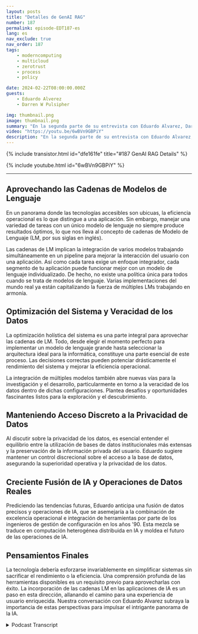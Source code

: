 ```yaml
---
layout: posts
title: "Detalles de GenAI RAG"
number: 187
permalink: episode-EDT187-es
lang: es
nav_exclude: true
nav_order: 187
tags:
    - moderncomputing
    - multicloud
    - zerotrust
    - process
    - policy

date: 2024-02-22T08:00:00.000Z
guests:
    - Eduardo Alverez
    - Darren W Pulsipher

img: thumbnail.png
image: thumbnail.png
summary: "En la segunda parte de su entrevista con Eduardo Alvarez, Darren explora el uso de GenAI LLMs y las técnicas de RAG (Generación de Aumento de Recuperación) para ayudar a las organizaciones a aprovechar los últimos avances en IA de manera rápida y rentable."
video: "https://youtu.be/6wBVn9GBPiY"
description: "En la segunda parte de su entrevista con Eduardo Alvarez, Darren explora el uso de GenAI LLMs y las técnicas de RAG (Generación de Aumento de Recuperación) para ayudar a las organizaciones a aprovechar los últimos avances en IA de manera rápida y rentable."
---
```


<div>
{% include transistor.html id="dfe161fe" title="#187 GenAI RAG Details" %}

{% include youtube.html id="6wBVn9GBPiY" %}
</div>

---

## Aprovechando las Cadenas de Modelos de Lenguaje

En un panorama donde las tecnologías accesibles son ubicuas, la eficiencia operacional es lo que distingue a una aplicación. Sin embargo, manejar una variedad de tareas con un único modelo de lenguaje no siempre produce resultados óptimos, lo que nos lleva al concepto de cadenas de Modelo de Lenguaje (LM, por sus siglas en inglés).

Las cadenas de LM implican la integración de varios modelos trabajando simultáneamente en un pipeline para mejorar la interacción del usuario con una aplicación. Así como cada tarea exige un enfoque integrador, cada segmento de tu aplicación puede funcionar mejor con un modelo de lenguaje individualizado. De hecho, no existe una política única para todos cuando se trata de modelos de lenguaje. Varias implementaciones del mundo real ya están capitalizando la fuerza de múltiples LMs trabajando en armonía.

## Optimización del Sistema y Veracidad de los Datos

La optimización holística del sistema es una parte integral para aprovechar las cadenas de LM. Todo, desde elegir el momento perfecto para implementar un modelo de lenguaje grande hasta seleccionar la arquitectura ideal para la informática, constituye una parte esencial de este proceso. Las decisiones correctas pueden potenciar drásticamente el rendimiento del sistema y mejorar la eficiencia operacional.

La integración de múltiples modelos también abre nuevas vías para la investigación y el desarrollo, particularmente en torno a la veracidad de los datos dentro de dichas configuraciones. Plantea desafíos y oportunidades fascinantes listos para la exploración y el descubrimiento.

## Manteniendo Acceso Discreto a la Privacidad de Datos

Al discutir sobre la privacidad de los datos, es esencial entender el equilibrio entre la utilización de bases de datos institucionales más extensas y la preservación de la información privada del usuario. Eduardo sugiere mantener un control discrecional sobre el acceso a la base de datos, asegurando la superioridad operativa y la privacidad de los datos.

## Creciente Fusión de IA y Operaciones de Datos Reales

Prediciendo las tendencias futuras, Eduardo anticipa una fusión de datos precisos y operaciones de IA, que se asemejaría a la combinación de excelencia operacional e integración de herramientas por parte de los ingenieros de gestión de configuración en los años '90. Esta mezcla se traduce en computación heterogénea distribuida en IA y moldea el futuro de las operaciones de IA.

## Pensamientos Finales

La tecnología debería esforzarse invariablemente en simplificar sistemas sin sacrificar el rendimiento o la eficiencia. Una comprensión profunda de las herramientas disponibles es un requisito previo para aprovecharlas con éxito. La incorporación de las cadenas LM en las aplicaciones de IA es un paso en esta dirección, allanando el camino para una experiencia de usuario enriquecida. Nuestra conversación con Eduardo Alvarez subraya la importancia de estas perspectivas para impulsar el intrigante panorama de la IA.



<details>
<summary> Podcast Transcript </summary>

<p></p>

</details>
